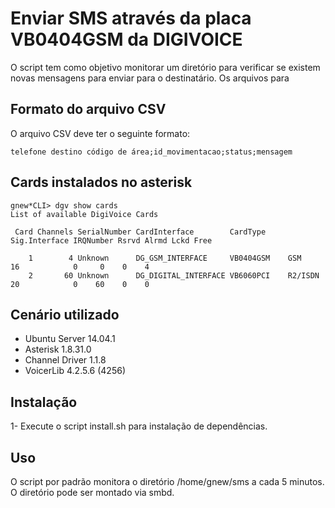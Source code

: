 # Enviar SMS através da placa VB0404GSM da DIGIVOICE
O script tem como objetivo monitorar um diretório para verificar se existem novas mensagens para enviar para o destinatário.
Os arquivos para 

## Formato do arquivo CSV
O arquivo CSV deve ter o seguinte formato:
```
telefone destino código de área;id_movimentacao;status;mensagem
```

## Cards instalados no asterisk
```
gnew*CLI> dgv show cards
List of available DigiVoice Cards

 Card Channels SerialNumber CardInterface        CardType     Sig.Interface IRQNumber Rsrvd Alrmd Lckd Free

    1        4 Unknown      DG_GSM_INTERFACE     VB0404GSM    GSM           16            0     0    0    4
    2       60 Unknown      DG_DIGITAL_INTERFACE VB6060PCI    R2/ISDN       20            0    60    0    0

```

## Cenário utilizado
- Ubuntu Server 14.04.1
- Asterisk 1.8.31.0
- Channel Driver 1.1.8 
- VoicerLib 4.2.5.6 (4256)

## Instalação
1- Execute o script install.sh para instalação de dependências.


## Uso
O script por padrão monitora o diretório /home/gnew/sms a cada 5 minutos.
O diretório pode ser montado via smbd.